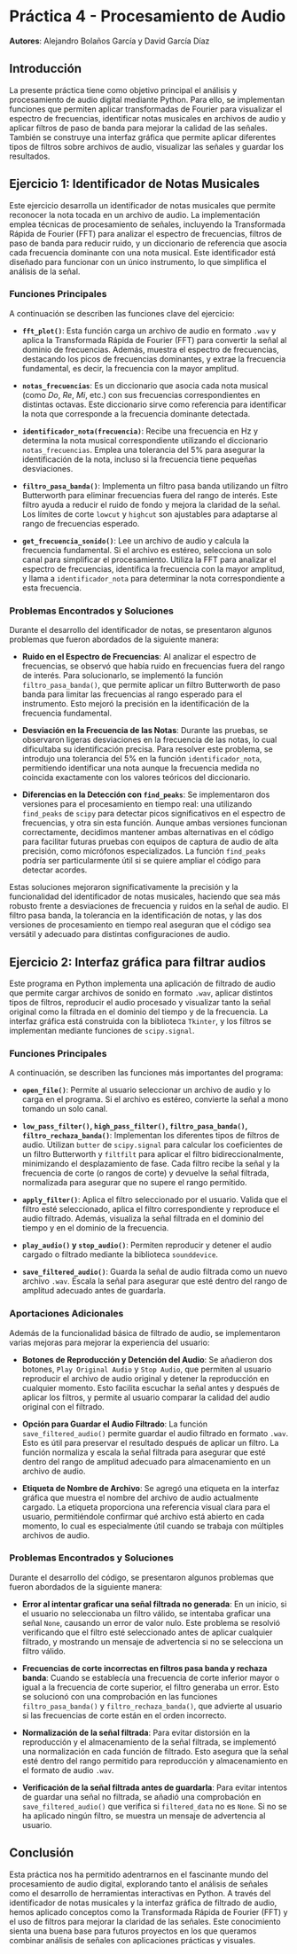 # Práctica 4 - Procesamiento de Audio

**Autores**: Alejandro Bolaños García y David García Díaz

## Introducción
La presente práctica tiene como objetivo principal el análisis y procesamiento de audio digital mediante Python. Para ello, se implementan funciones que permiten aplicar transformadas de Fourier para visualizar el espectro de frecuencias, identificar notas musicales en archivos de audio y aplicar filtros de paso de banda para mejorar la calidad de las señales. También se construye una interfaz gráfica que permite aplicar diferentes tipos de filtros sobre archivos de audio, visualizar las señales y guardar los resultados.

## Ejercicio 1: Identificador de Notas Musicales

Este ejercicio desarrolla un identificador de notas musicales que permite reconocer la nota tocada en un archivo de audio. La implementación emplea técnicas de procesamiento de señales, incluyendo la Transformada Rápida de Fourier (FFT) para analizar el espectro de frecuencias, filtros de paso de banda para reducir ruido, y un diccionario de referencia que asocia cada frecuencia dominante con una nota musical. Este identificador está diseñado para funcionar con un único instrumento, lo que simplifica el análisis de la señal.

### Funciones Principales

A continuación se describen las funciones clave del ejercicio:

- **`fft_plot()`**: Esta función carga un archivo de audio en formato `.wav` y aplica la Transformada Rápida de Fourier (FFT) para convertir la señal al dominio de frecuencias. Además, muestra el espectro de frecuencias, destacando los picos de frecuencias dominantes, y extrae la frecuencia fundamental, es decir, la frecuencia con la mayor amplitud.

- **`notas_frecuencias`**: Es un diccionario que asocia cada nota musical (como *Do*, *Re*, *Mi*, etc.) con sus frecuencias correspondientes en distintas octavas. Este diccionario sirve como referencia para identificar la nota que corresponde a la frecuencia dominante detectada.

- **`identificador_nota(frecuencia)`**: Recibe una frecuencia en Hz y determina la nota musical correspondiente utilizando el diccionario `notas_frecuencias`. Emplea una tolerancia del 5% para asegurar la identificación de la nota, incluso si la frecuencia tiene pequeñas desviaciones.

- **`filtro_pasa_banda()`**: Implementa un filtro pasa banda utilizando un filtro Butterworth para eliminar frecuencias fuera del rango de interés. Este filtro ayuda a reducir el ruido de fondo y mejora la claridad de la señal. Los límites de corte `lowcut` y `highcut` son ajustables para adaptarse al rango de frecuencias esperado.

- **`get_frecuencia_sonido()`**: Lee un archivo de audio y calcula la frecuencia fundamental. Si el archivo es estéreo, selecciona un solo canal para simplificar el procesamiento. Utiliza la FFT para analizar el espectro de frecuencias, identifica la frecuencia con la mayor amplitud, y llama a `identificador_nota` para determinar la nota correspondiente a esta frecuencia.

### Problemas Encontrados y Soluciones

Durante el desarrollo del identificador de notas, se presentaron algunos problemas que fueron abordados de la siguiente manera:

- **Ruido en el Espectro de Frecuencias**: Al analizar el espectro de frecuencias, se observó que había ruido en frecuencias fuera del rango de interés. Para solucionarlo, se implementó la función `filtro_pasa_banda()`, que permite aplicar un filtro Butterworth de paso banda para limitar las frecuencias al rango esperado para el instrumento. Esto mejoró la precisión en la identificación de la frecuencia fundamental.

- **Desviación en la Frecuencia de las Notas**: Durante las pruebas, se observaron ligeras desviaciones en la frecuencia de las notas, lo cual dificultaba su identificación precisa. Para resolver este problema, se introdujo una tolerancia del 5% en la función `identificador_nota`, permitiendo identificar una nota aunque la frecuencia medida no coincida exactamente con los valores teóricos del diccionario.

- **Diferencias en la Detección con `find_peaks`**: Se implementaron dos versiones para el procesamiento en tiempo real: una utilizando `find_peaks` de `scipy` para detectar picos significativos en el espectro de frecuencias, y otra sin esta función. Aunque ambas versiones funcionan correctamente, decidimos mantener ambas alternativas en el código para facilitar futuras pruebas con equipos de captura de audio de alta precisión, como micrófonos especializados. La función `find_peaks` podría ser particularmente útil si se quiere ampliar el código para detectar acordes.

Estas soluciones mejoraron significativamente la precisión y la funcionalidad del identificador de notas musicales, haciendo que sea más robusto frente a desviaciones de frecuencia y ruidos en la señal de audio. El filtro pasa banda, la tolerancia en la identificación de notas, y las dos versiones de procesamiento en tiempo real aseguran que el código sea versátil y adecuado para distintas configuraciones de audio.

## Ejercicio 2: Interfaz gráfica para filtrar audios

Este programa en Python implementa una aplicación de filtrado de audio que permite cargar archivos de sonido en formato `.wav`, aplicar distintos tipos de filtros, reproducir el audio procesado y visualizar tanto la señal original como la filtrada en el dominio del tiempo y de la frecuencia. La interfaz gráfica está construida con la biblioteca `Tkinter`, y los filtros se implementan mediante funciones de `scipy.signal`.

### Funciones Principales

A continuación, se describen las funciones más importantes del programa:

- **`open_file()`**: Permite al usuario seleccionar un archivo de audio y lo carga en el programa. Si el archivo es estéreo, convierte la señal a mono tomando un solo canal.

- **`low_pass_filter()`, `high_pass_filter()`, `filtro_pasa_banda()`, `filtro_rechaza_banda()`**: Implementan los diferentes tipos de filtros de audio. Utilizan `butter` de `scipy.signal` para calcular los coeficientes de un filtro Butterworth y `filtfilt` para aplicar el filtro bidireccionalmente, minimizando el desplazamiento de fase. Cada filtro recibe la señal y la frecuencia de corte (o rangos de corte) y devuelve la señal filtrada, normalizada para asegurar que no supere el rango permitido.

- **`apply_filter()`**: Aplica el filtro seleccionado por el usuario. Valida que el filtro esté seleccionado, aplica el filtro correspondiente y reproduce el audio filtrado. Además, visualiza la señal filtrada en el dominio del tiempo y en el dominio de la frecuencia.

- **`play_audio()` y `stop_audio()`**: Permiten reproducir y detener el audio cargado o filtrado mediante la biblioteca `sounddevice`.

- **`save_filtered_audio()`**: Guarda la señal de audio filtrada como un nuevo archivo `.wav`. Escala la señal para asegurar que esté dentro del rango de amplitud adecuado antes de guardarla.

### Aportaciones Adicionales

Además de la funcionalidad básica de filtrado de audio, se implementaron varias mejoras para mejorar la experiencia del usuario:

- **Botones de Reproducción y Detención del Audio**: Se añadieron dos botones, `Play Original Audio` y `Stop Audio`, que permiten al usuario reproducir el archivo de audio original y detener la reproducción en cualquier momento. Esto facilita escuchar la señal antes y después de aplicar los filtros, y permite al usuario comparar la calidad del audio original con el filtrado.

- **Opción para Guardar el Audio Filtrado**: La función `save_filtered_audio()` permite guardar el audio filtrado en formato `.wav`. Esto es útil para preservar el resultado después de aplicar un filtro. La función normaliza y escala la señal filtrada para asegurar que esté dentro del rango de amplitud adecuado para almacenamiento en un archivo de audio.

- **Etiqueta de Nombre de Archivo**: Se agregó una etiqueta en la interfaz gráfica que muestra el nombre del archivo de audio actualmente cargado. La etiqueta proporciona una referencia visual clara para el usuario, permitiéndole confirmar qué archivo está abierto en cada momento, lo cual es especialmente útil cuando se trabaja con múltiples archivos de audio.

### Problemas Encontrados y Soluciones

Durante el desarrollo del código, se presentaron algunos problemas que fueron abordados de la siguiente manera:

- **Error al intentar graficar una señal filtrada no generada**: En un inicio, si el usuario no seleccionaba un filtro válido, se intentaba graficar una señal `None`, causando un error de valor nulo. Este problema se resolvió verificando que el filtro esté seleccionado antes de aplicar cualquier filtrado, y mostrando un mensaje de advertencia si no se selecciona un filtro válido.

- **Frecuencias de corte incorrectas en filtros pasa banda y rechaza banda**: Cuando se establecía una frecuencia de corte inferior mayor o igual a la frecuencia de corte superior, el filtro generaba un error. Esto se solucionó con una comprobación en las funciones `filtro_pasa_banda()` y `filtro_rechaza_banda()`, que advierte al usuario si las frecuencias de corte están en el orden incorrecto.

- **Normalización de la señal filtrada**: Para evitar distorsión en la reproducción y el almacenamiento de la señal filtrada, se implementó una normalización en cada función de filtrado. Esto asegura que la señal esté dentro del rango permitido para reproducción y almacenamiento en el formato de audio `.wav`.

- **Verificación de la señal filtrada antes de guardarla**: Para evitar intentos de guardar una señal no filtrada, se añadió una comprobación en `save_filtered_audio()` que verifica si `filtered_data` no es `None`. Si no se ha aplicado ningún filtro, se muestra un mensaje de advertencia al usuario.

## Conclusión

Esta práctica nos ha permitido adentrarnos en el fascinante mundo del procesamiento de audio digital, explorando tanto el análisis de señales como el desarrollo de herramientas interactivas en Python. A través del identificador de notas musicales y la interfaz gráfica de filtrado de audio, hemos aplicado conceptos como la Transformada Rápida de Fourier (FFT) y el uso de filtros para mejorar la claridad de las señales. Este conocimiento sienta una buena base para futuros proyectos en los que queramos combinar análisis de señales con aplicaciones prácticas y visuales.
